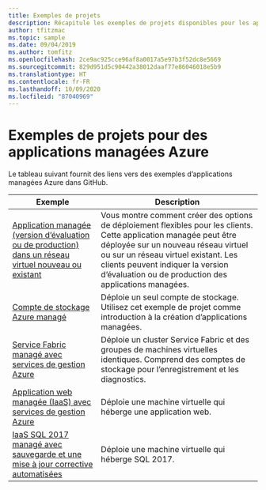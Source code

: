 ```yaml
---
title: Exemples de projets
description: Récapitule les exemples de projets disponibles pour les applications managées Azure.
author: tfitzmac
ms.topic: sample
ms.date: 09/04/2019
ms.author: tomfitz
ms.openlocfilehash: 2ce9ac925cce96af8a0017a5e97b3f52dc8e5669
ms.sourcegitcommit: 829d951d5c90442a38012daaf77e86046018e5b9
ms.translationtype: HT
ms.contentlocale: fr-FR
ms.lasthandoff: 10/09/2020
ms.locfileid: "87040969"
---
```

# <a name="sample-projects-for-azure-managed-applications"></a>Exemples de projets pour des applications managées Azure

Le tableau suivant fournit des liens vers des exemples d’applications managées Azure dans GitHub.

| Exemple | Description |
| --- | --- |
| [Application managée (version d’évaluation ou de production) dans un réseau virtuel nouveau ou existant](https://github.com/Azure/azure-managedapp-samples/tree/master/Managed%20Application%20Sample%20Packages/201-managed-app-using-existing-vnet) | Vous montre comment créer des options de déploiement flexibles pour les clients. Cette application managée peut être déployée sur un nouveau réseau virtuel ou sur un réseau virtuel existant. Les clients peuvent indiquer la version d’évaluation ou de production des applications managées. |
| [Compte de stockage Azure managé](https://github.com/Azure/azure-managedapp-samples/tree/master/Managed%20Application%20Sample%20Packages/201-managed-storage-account) | Déploie un seul compte de stockage. Utilisez cet exemple de projet comme introduction à la création d’applications managées. |
| [Service Fabric managé avec services de gestion Azure](https://github.com/Azure/azure-managedapp-samples/tree/master/Managed%20Application%20Sample%20Packages/201-managed-service-fabric) | Déploie un cluster Service Fabric et des groupes de machines virtuelles identiques. Comprend des comptes de stockage pour l’enregistrement et les diagnostics. |
| [Application web managée (IaaS) avec services de gestion Azure](https://github.com/Azure/azure-managedapp-samples/tree/master/Managed%20Application%20Sample%20Packages/201-managed-web-app) | Déploie une machine virtuelle qui héberge une application web. |
| [IaaS SQL 2017 managé avec sauvegarde et une mise à jour corrective automatisées](https://github.com/Azure/azure-managedapp-samples/tree/master/Managed%20Application%20Sample%20Packages/201-managed-sql-iaas) | Déploie une machine virtuelle qui héberge SQL 2017. |
